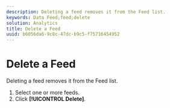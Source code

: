 ```yaml
---
description: Deleting a feed removes it from the Feed list.
keywords: Data Feed;feed;delete
solution: Analytics
title: Delete a Feed
uuid: b6056da6-9c8c-47dc-b9c5-f75716454952
---
```


# Delete a Feed

Deleting a feed removes it from the Feed list.

1. Select one or more feeds.
1. Click **[!UICONTROL Delete]**.
